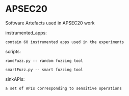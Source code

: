 # APSEC20
Software Artefacts used in APSEC20 work

instrumented_apps: 

    contain 60 instrumented apps used in the experiments

scripts:
    
    randFuzz.py -- random fuzzing tool
    
    smartFuzz.py -- smart fuzzing tool

sinkAPIs: 

    a set of APIs corresponding to sensitive operations
